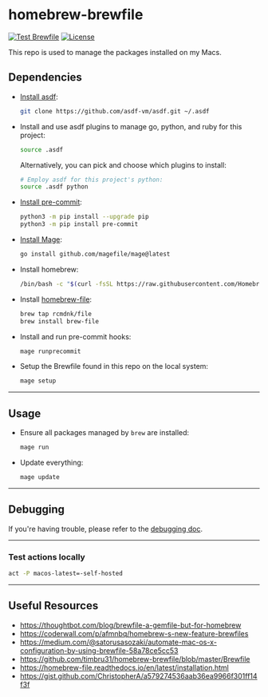 # homebrew-brewfile

[![Test Brewfile](https://github.com/l50/homebrew-brewfile/actions/workflows/tests.yaml/badge.svg)](https://github.com/l50/homebrew-brewfile/actions/workflows/tests.yaml)
[![License](https://img.shields.io/github/license/l50/homebrew-brewfile?label=License&style=flat&color=blue&logo=github)](https://github.com/l50/homebrew-brewfile/blob/main/LICENSE)

This repo is used to manage the packages installed on my Macs.

## Dependencies

- [Install asdf](https://asdf-vm.com/):

  ```bash
  git clone https://github.com/asdf-vm/asdf.git ~/.asdf
  ```

- Install and use asdf plugins to manage go, python, and ruby for this project:

  ```bash
  source .asdf
  ```

  Alternatively, you can pick and choose which plugins to install:

  ```bash
  # Employ asdf for this project's python:
  source .asdf python
  ```

- [Install pre-commit](https://pre-commit.com/):

  ```bash
  python3 -m pip install --upgrade pip
  python3 -m pip install pre-commit
  ```

- [Install Mage](https://magefile.org/):

  ```bash
  go install github.com/magefile/mage@latest
  ```

- Install homebrew:

  ```bash
  /bin/bash -c "$(curl -fsSL https://raw.githubusercontent.com/Homebrew/install/HEAD/install.sh)"
  ```

- Install [homebrew-file](https://github.com/rcmdnk/homebrew-file):

  ```bash
  brew tap rcmdnk/file
  brew install brew-file
  ```

- Install and run pre-commit hooks:

  ```bash
  mage runprecommit
  ```

- Setup the Brewfile found in this repo on the local system:

  ```bash
  mage setup
  ```

---

## Usage

- Ensure all packages managed by `brew` are installed:

  ```bash
  mage run
  ```

- Update everything:

  ```go
  mage update
  ```

---

## Debugging

If you're having trouble, please refer to the [debugging doc](docs/debugging.md).

---

### Test actions locally

```bash
act -P macos-latest=-self-hosted
```

---

## Useful Resources

- <https://thoughtbot.com/blog/brewfile-a-gemfile-but-for-homebrew>
- <https://coderwall.com/p/afmnbq/homebrew-s-new-feature-brewfiles>
- <https://medium.com/@satorusasozaki/automate-mac-os-x-configuration-by-using-brewfile-58a78ce5cc53>
- <https://github.com/timbru31/homebrew-brewfile/blob/master/Brewfile>
- <https://homebrew-file.readthedocs.io/en/latest/installation.html>
- <https://gist.github.com/ChristopherA/a579274536aab36ea9966f301ff14f3f>

